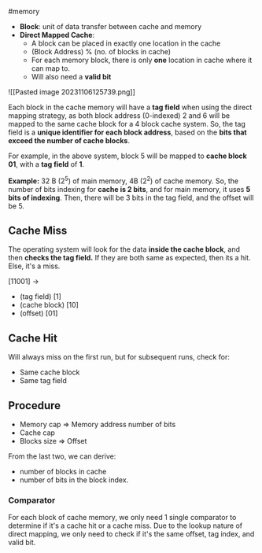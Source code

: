 #memory 

- **Block**: unit of data transfer between cache and memory
- **Direct Mapped Cache**: 
	- A block can be placed in exactly one location in the cache
	- (Block Address) % (no. of blocks in cache)
	- For each memory block, th[]()ere is only **one** location in cache where it can map to.
	- Will also need a **valid bit**

![[Pasted image 20231106125739.png]]

Each block in the cache memory will have a **tag field** when using the direct mapping strategy, as both block address (0-indexed) 2 and 6 will be mapped to the same cache block for a 4 block cache system. So, the tag field is a **unique identifier for each block address**, based on the **bits that exceed the number of cache blocks**.

For example, in the above system, block 5 will be mapped to **cache block 01**, with a **tag field** of **1**.

**Example:** 
32 B ($2^5$) of main memory, 4B ($2^2$) of cache memory. 
So, the number of bits indexing for **cache is 2 bits**, and for main memory, it uses **5 bits of indexing**. Then, there will be 3 bits in the tag field, and the offset will be 5. 
## Cache Miss
The operating system will look for the data **inside the cache block**, and then **checks the tag field.** If they are both same as expected, then its a hit. Else, it's a miss.

[11001] -> 
- (tag field) [1]
- (cache block) [10]
- (offset) [01]
## Cache Hit
Will always miss on the first run, but for subsequent runs, check for: 
- Same cache block
- Same tag field
## Procedure
- Memory cap $\Rightarrow$ Memory address number of bits
- Cache cap
- Blocks size $\Rightarrow$ Offset

From the last two, we can derive: 
- number of blocks in cache
- number of bits in the block index.
### Comparator
For each block of cache memory, we only need 1 single comparator to determine if it's a cache hit or a cache miss. Due to the lookup nature of direct mapping, we only need to check if it's the same offset, tag index, and valid bit.
